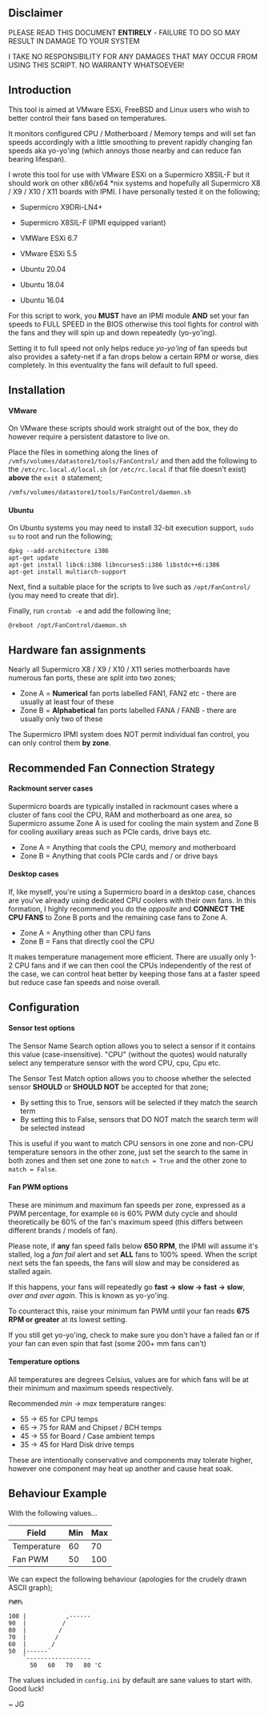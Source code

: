 Disclaimer
----------
PLEASE READ THIS DOCUMENT **ENTIRELY** - FAILURE TO DO SO MAY RESULT IN DAMAGE TO YOUR SYSTEM

I TAKE NO RESPONSIBILITY FOR ANY DAMAGES THAT MAY OCCUR FROM USING THIS SCRIPT. NO WARRANTY WHATSOEVER!


Introduction
------------
This tool is aimed at VMware ESXi, FreeBSD and Linux users who wish to better control their fans based on temperatures.

It monitors configured CPU / Motherboard / Memory temps and will set fan speeds accordingly with a little smoothing to
prevent rapidly changing fan speeds aka yo-yo'ing (which annoys those nearby and can reduce fan bearing lifespan).

I wrote this tool for use with VMware ESXi on a Supermicro X8SIL-F but it should work on other x86/x64 \*nix systems and
hopefully all Supermicro X8 / X9 / X10 / X11 boards with IPMI. I have personally tested it on the following;

* Supermicro X9DRi-LN4+
* Supermicro X8SIL-F (IPMI equipped variant)

* VMWare ESXi 6.7
* VMware ESXi 5.5
* Ubuntu 20.04
* Ubuntu 18.04
* Ubuntu 16.04

For this script to work, you **MUST** have an IPMI module **AND** set your fan speeds to FULL SPEED in the BIOS otherwise
this tool fights for control with the fans and they will spin up and down repeatedly (yo-yo'ing).

Setting it to full speed not only helps reduce *yo-yo'ing* of fan speeds but also provides a safety-net if a fan drops below
a certain RPM or worse, dies completely. In this eventuality the fans will default to full speed.


Installation
------------
#### VMware
On VMware these scripts should work straight out of the box, they do however require a persistent datastore to live on.

Place the files in something along the lines of `/vmfs/volumes/datastore1/tools/FanControl/` and then add the following
to the `/etc/rc.local.d/local.sh` (or `/etc/rc.local` if that file doesn't exist) **above** the `exit 0` statement;

~~~
/vmfs/volumes/datastore1/tools/FanControl/daemon.sh
~~~

#### Ubuntu
On Ubuntu systems you may need to install 32-bit execution support, `sudo su` to root and run the following;

~~~
dpkg --add-architecture i386
apt-get update
apt-get install libc6:i386 libncurses5:i386 libstdc++6:i386
apt-get install multiarch-support
~~~

Next, find a suitable place for the scripts to live such as `/opt/FanControl/` (you may need to create that dir).

Finally, run `crontab -e` and add the following line;

~~~
@reboot /opt/FanControl/daemon.sh
~~~


Hardware fan assignments
------------------------
Nearly all Supermicro X8 / X9 / X10 / X11 series motherboards have numerous fan ports, these are split into two zones;

* Zone A = **Numerical** fan ports labelled FAN1, FAN2 etc - there are usually at least four of these
* Zone B = **Alphabetical** fan ports labelled FANA / FANB - there are usually only two of these

The Supermicro IPMI system does NOT permit individual fan control, you can only control them **by zone**.


Recommended Fan Connection Strategy
-----------------------
#### Rackmount server cases

Supermicro boards are typically installed in rackmount cases where a cluster of fans cool the CPU, RAM and motherboard as one area, so
Supermicro assume Zone A is used for cooling the main system and Zone B for cooling auxiliary areas such as PCIe cards, drive bays etc.

* Zone A = Anything that cools the CPU, memory and motherboard
* Zone B = Anything that cools PCIe cards and / or drive bays

#### Desktop cases

If, like myself, you're using a Supermicro board in a desktop case, chances are you've already using dedicated CPU coolers with their
own fans. In this formation, I highly recommend you do the _opposite_ and **CONNECT THE CPU FANS** to Zone B ports and the remaining
case fans to Zone A.

* Zone A = Anything other than CPU fans
* Zone B = Fans that directly cool the CPU

It makes temperature management more efficient. There are usually only 1-2 CPU fans and if we can then cool the CPUs independently of
the rest of the case, we can control heat better by keeping those fans at a faster speed but reduce case fan speeds and noise overall.


Configuration
-------------
#### Sensor test options

The Sensor Name Search option allows you to select a sensor if it contains this value (case-insensitive). "CPU" (without the quotes)
would naturally select any temperature sensor with the word CPU, cpu, Cpu etc.

The Sensor Test Match option allows you to choose whether the selected sensor **SHOULD** or **SHOULD NOT** be accepted for that zone;

* By setting this to True, sensors will be selected if they match the search term
* By setting this to False, sensors that DO NOT match the search term will be selected instead

This is useful if you want to match CPU sensors in one zone and non-CPU temperature sensors in the other zone, just set the search
to the same in both zones and then set one zone to `match = True` and the other zone to `match = False`.

#### Fan PWM options

These are minimum and maximum fan speeds per zone, expressed as a PWM percentage, for example `60` is 60% PWM duty cycle and
should theoretically be 60% of the fan's maximum speed (this differs between different brands / models of fan).

Please note, if **any** fan speed falls below **650 RPM**, the IPMI will assume it's stalled, log a _fan fail_ alert and set **ALL** fans to
100% speed. When the script next sets the fan speeds, the fans will slow and may be considered as stalled again.

If this happens, your fans will repeatedly go **fast -> slow -> fast -> slow**, _over and over again_. This is known as yo-yo'ing.

To counteract this, raise your minimum fan PWM until your fan reads **675 RPM or greater** at its lowest setting.

If you still get yo-yo'ing, check to make sure you don't have a failed fan or if your fan can even spin that fast (some 200+ mm fans can't)

#### Temperature options

All temperatures are degrees Celsius, values are for which fans will be at their minimum and maximum speeds respectively.

Recommended _min -> max_ temperature ranges:

* 55 -> 65 for CPU temps
* 65 -> 75 for RAM and Chipset / BCH temps
* 45 -> 55 for Board / Case ambient temps
* 35 -> 45 for Hard Disk drive temps

These are intentionally conservative and components may tolerate higher, however one component may heat up another and cause heat soak.

Behaviour Example
-------
With the following values...

| Field       | Min | Max |
|-------------|-----|-----|
| Temperature | 60  | 70  |
| Fan PWM     | 50  | 100 |

We can expect the following behaviour (apologies for the crudely drawn ASCII graph);

~~~
PWM%

100 |           ,------
90  |          /
80  |         /
70  |        /
60  |       /
50  |------`
    `------------------
      50   60   70   80 'C
~~~

The values included in `config.ini` by default are sane values to start with. Good luck!

~ JG
